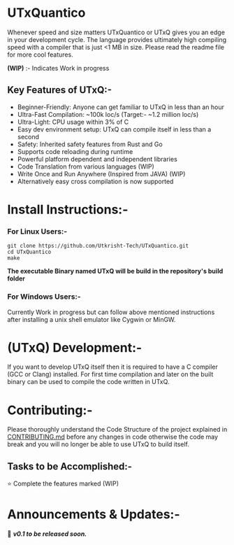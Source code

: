 # UTxQuantico
Whenever speed and size matters UTxQuantico or UTxQ gives you an edge in your development cycle. The language provides ultimately high compiling speed with a compiler that is just &lt;1 MB in size. Please read the readme file for more cool features.

**(WIP)** :- Indicates Work in progress

## Key Features of UTxQ:-
- Beginner-Friendly: Anyone can get familiar to UTxQ in less than an hour
- Ultra-Fast Compilation: ~100k loc/s (Target:- ~1.2 million loc/s) 
- Ultra-Light: CPU usage within 3% of C
- Easy dev environment setup: UTxQ can compile itself in less than a second
- Safety: Inherited safety features from Rust and Go
- Supports code reloading during runtime 
- Powerful platform dependent and independent libraries
- Code Translation from various languages (WIP)
- Write Once and Run Anywhere (Inspired from JAVA) (WIP)
- Alternatively easy cross compilation is now supported

# Install Instructions:-
### For Linux Users:-
```
git clone https://github.com/Utkrisht-Tech/UTxQuantico.git
cd UTxQuantico
make
```

**The executable Binary named UTxQ will be build in the repository's build folder**
### For Windows Users:-
Currently Work in progress but can follow above mentioned instructions after installing a unix shell emulator like Cygwin or MinGW.

# (UTxQ) Development:-
If you want to develop UTxQ itself then it is required to have a C compiler (GCC or Clang) installed. For first time compilation and later on the built binary can be used to compile the code written in UTxQ.   

# Contributing:-
Please thoroughly understand the Code Structure of the project explained in [CONTRIBUTING.md](docs/CONTRIBUTING.md) before any changes in code otherwise  the code may break and you will no longer be able to use UTxQ to build itself.
## Tasks to be Accomplished:-
   :star: Complete the features marked (WIP) 

# Announcements & Updates:-
:loudspeaker:  **_v0.1 to be released soon._**
